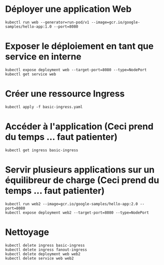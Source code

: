 # Déployer une application Web
```
kubectl run web --generator=run-pod/v1 --image=gcr.io/google-samples/hello-app:1.0 --port=8080
```
# Exposer le déploiement en tant que service en interne
```
kubectl expose deployment web --target-port=8080 --type=NodePort
kubectl get service web
```

# Créer une ressource Ingress
```
kubectl apply -f basic-ingress.yaml
```
# Accéder à l'application (Ceci prend du temps ... faut patienter)
```
kubectl get ingress basic-ingress
```
# Servir plusieurs applications sur un équilibreur de charge  (Ceci prend du temps ... faut patienter)
```
kubectl run web2 --image=gcr.io/google-samples/hello-app:2.0 --port=8080
kubectl expose deployment web2 --target-port=8080 --type=NodePort
```
# Nettoyage
```
kubectl delete ingress basic-ingress
kubectl delete ingress fanout-ingress
kubectl delete deployment web web2
kubectl delete service web web2
```
